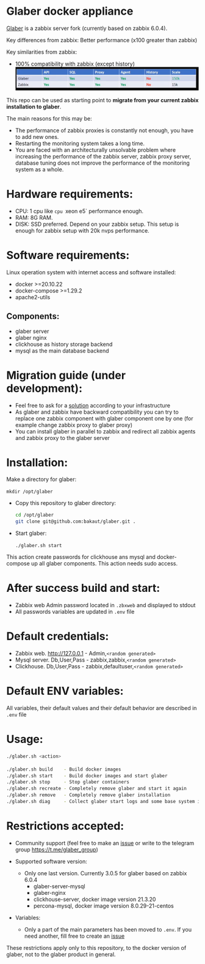 # Glaber docker appliance

[Glaber](https://glaber.io/) is a zabbix server fork (currently based on zabbix 6.0.4).

Key differences from zabbix:
Better performance (x100 greater than zabbix)

Key similarities from zabbix:
- 100% compatibility with zabbix (except history)
![image](pictures/compatibility.png)

This repo can be used as starting point to **migrate from your current zabbix installation to glaber**.

The main reasons for this may be:

- The performance of zabbix proxies is constantly not enough, you have to add new ones.
- Restarting the monitoring system takes a long time.
- You are faced with an architecturally unsolvable problem where increasing the performance of the zabbix server, zabbix proxy server, database tuning does not improve the performance of the monitoring system as a whole.


# Hardware requirements:

- CPU:  1 cpu like `cpu `xeon e5` performance enough.
- RAM:  8G RAM.
- DISK: SSD preferred. Depend on your zabbix setup.
This setup is enough for zabbix setup with 20k nvps performance.

# Software requirements:

Linux operation system with internet access and software installed:
- docker >=20.10.22 
- docker-compose >=1.29.2
- apache2-utils

## Components:

- glaber server
- glaber nginx
- clickhouse as history storage backend
- mysql as the main database backend

# Migration guide (under development):

- Feel free to ask for a [solution](https://glaber.ru/pricing.html) according to your infrastructure
- As glaber and zabbix have backward compatibility you can try to replace one zabbix component with glaber component one by one (for example change zabbix proxy to glaber proxy)
- You can install glaber in parallel to zabbix and redirect all zabbix agents and zabbix proxy to the glaber server


# Installation:
Make a directory for glaber:

  `mkdir /opt/glaber`
- Copy this repository to glaber directory:
  ```bash
  cd /opt/glaber
  git clone git@github.com:bakaut/glaber.git .
  ```
- Start glaber:

  `./glaber.sh start`

This action create passwords for clickhouse ans mysql and docker-compose up all glaber components. This action needs sudo access.

# After success  build and start:
- Zabbix web Admin password located in `.zbxweb` and displayed to stdout
- All passwords variables are updated in `.env` file

# Default credentials:

- Zabbix web. http://127.0.0.1 - Admin,`<random generated>`
- Mysql server. Db,User,Pass   - zabbix,zabbix,`<random generated>`
- Clickhouse. Db,User,Pass     - zabbix,defaultuser,`<random generated>`


# Default ENV variables:

All variables, their default values and their default behavior are described in `.env` file

# Usage:
```bash
./glaber.sh <action>

./glaber.sh build    - Build docker images
./glaber.sh start    - Build docker images and start glaber
./glaber.sh stop     - Stop glaber containers
./glaber.sh recreate - Completely remove glaber and start it again
./glaber.sh remove   - Completely remove glaber installation
./glaber.sh diag     - Collect glaber start logs and some base system info to the file
```

# Restrictions accepted:

- Community support (feel free to make an [issue](https://github.com/bakaut/glaber/issues/new) or write to the telegram group https://t.me/glaber_group)
- Supported software version:
  - Only one last version. Currently 3.0.5 for glaber based on zabbix 6.0.4
    - glaber-server-mysql
    - glaber-nginx
    - clickhouse-server, docker image version 21.3.20
    - percona-mysql, docker image version 8.0.29-21-centos

- Variables:
  - Only a part of the main parameters has been moved to ``.env``. If you need another, fill free to create an [issue](https://github.com/bakaut/glaber/issues/new)

These restrictions apply only to this repository, to the docker version of glaber, not to the glaber product in general.